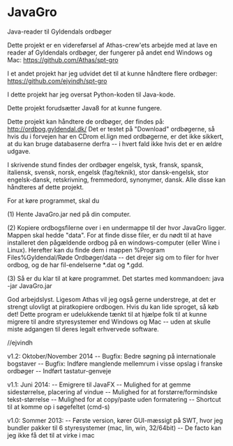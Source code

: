JavaGro
=======

Java-reader til Gyldendals ordbøger

Dette projekt er en videreførsel af Athas-crew'ets arbejde med at lave en reader af Gyldendals ordbøger, der fungerer på andet end Windows og Mac:
https://github.com/Athas/spt-gro

I et andet projekt har jeg udvidet det til at kunne håndtere flere ordbøger:
https://github.com/ejvindh/spt-gro

I dette projekt har jeg oversat Python-koden til Java-kode.

Dette projekt forudsætter Java8 for at kunne fungere.

Dette projekt kan håndtere de ordbøger, der findes på:
http://ordbog.gyldendal.dk/
Det er testet på "Download" ordbøgerne, så hvis du i forvejen har en CDrom el.lign med ordbøgerne, er det ikke sikkert, at du kan bruge databaserne derfra -- i hvert fald ikke hvis det er en ældre udgave.

I skrivende stund findes der ordbøger engelsk, tysk, fransk, spansk, italiensk, svensk, norsk, engelsk (fag/teknik), stor dansk-engelsk, stor engelsk-dansk, retskrivning, fremmedord, synonymer, dansk. Alle disse kan håndteres af dette projekt.

For at køre programmet, skal du

(1) Hente JavaGro.jar ned på din computer.

(2) Kopiere ordbogsfilerne over i en undermappe til der hvor JavaGro ligger. Mappen skal hedde "data". For at finde disse filer, er du nødt til at have installeret den pågældende ordbog på en windows-computer (eller Wine i Linux). Herefter kan du finde dem i mappen %Program Files%Gyldendal/Røde Ordbøger/data -- det drejer sig om to filer for hver ordbog, og de har fil-endelserne *.dat og *.gdd.

(3) Så er du klar til at køre programmet. Det startes med kommandoen:
java -jar JavaGro.jar

God arbejdslyst. Ligesom Athas vil jeg også gerne understrege, at det er strengt ulovligt at piratkopiere ordbogen. Hvis du kan lide sproget, så køb det! Dette program er udelukkende tænkt til at hjælpe folk til at kunne migrere til andre styresystemer end Windows og Mac -- uden at skulle miste adgangen til deres legalt erhvervede software.

//ejvindh



v1.2: Oktober/November 2014
-- Bugfix: Bedre søgning på internationale bogstaver
-- Bugfix: Indføre manglende mellemrum i visse opslag i franske ordbøger
-- Indført tastatur-genveje

v1.1: Juni 2014:
-- Emigrere til JavaFX
-- Mulighed for at gemme sidestørrelse, placering af vindue
-- Mulighed for at forstørre/formindske tekst-størrelse
-- Mulighed for at copy/paste uden formatering
-- Shortcut til at komme op i søgefeltet (cmd-s)

v1.0: Sommer 2013:
-- Første version, kører GUI-mæssigt på SWT, hvor jeg bundler pakker til 6 styresystemer (mac, lin, win, 32/64bit)
-- De facto kan jeg ikke få det til at virke i mac
